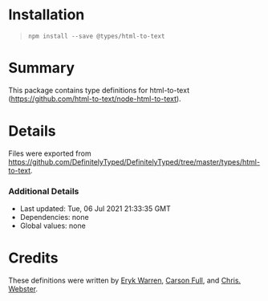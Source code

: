 # Installation
> `npm install --save @types/html-to-text`

# Summary
This package contains type definitions for html-to-text (https://github.com/html-to-text/node-html-to-text).

# Details
Files were exported from https://github.com/DefinitelyTyped/DefinitelyTyped/tree/master/types/html-to-text.

### Additional Details
 * Last updated: Tue, 06 Jul 2021 21:33:35 GMT
 * Dependencies: none
 * Global values: none

# Credits
These definitions were written by [Eryk Warren](https://github.com/erykwarren), [Carson Full](https://github.com/CarsonF), and [Chris. Webster](https://github.com/webstech).
